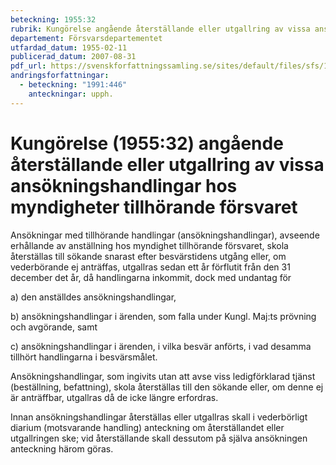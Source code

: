 ```yaml
---
beteckning: 1955:32
rubrik: Kungörelse angående återställande eller utgallring av vissa ansökningshandlingar hos myndigheter tillhörande försvaret
departement: Försvarsdepartementet
utfardad_datum: 1955-02-11
publicerad_datum: 2007-08-31
pdf_url: https://svenskforfattningssamling.se/sites/default/files/sfs/1955-02/SFS1955-32.pdf
andringsforfattningar:
  - beteckning: "1991:446"
    anteckningar: upph.
---
```


# Kungörelse (1955:32) angående återställande eller utgallring av vissa ansökningshandlingar hos myndigheter tillhörande försvaret

Ansökningar med tillhörande handlingar (ansökningshandlingar), avseende erhållande av anställning hos myndighet tillhörande försvaret, skola återställas till sökande snarast efter besvärstidens utgång eller, om vederbörande ej anträffas, utgallras sedan ett år förflutit från den 31 december det år, då handlingarna inkommit, dock med undantag för

a) den anställdes ansökningshandlingar,

b) ansökningshandlingar i ärenden, som falla under Kungl. Maj:ts prövning och avgörande, samt

c) ansökningshandlingar i ärenden, i vilka besvär anförts, i vad desamma tillhört handlingarna i besvärsmålet.

Ansökningshandlingar, som ingivits utan att avse viss ledigförklarad tjänst (beställning, befattning), skola återställas till den sökande eller, om denne ej är anträffbar, utgallras då de icke längre erfordras.

Innan ansökningshandlingar återställas eller utgallras skall i vederbörligt diarium (motsvarande handling) anteckning om återställandet eller utgallringen ske; vid återställande skall dessutom på själva ansökningen anteckning härom göras.